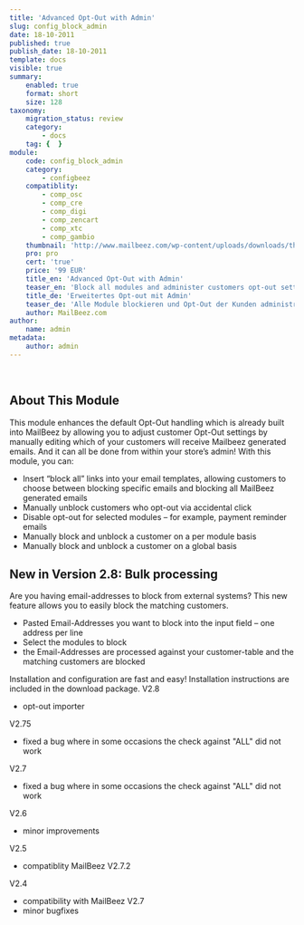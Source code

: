 ```yaml
---
title: 'Advanced Opt-Out with Admin'
slug: config_block_admin
date: 18-10-2011
published: true
publish_date: 18-10-2011
template: docs
visible: true
summary:
    enabled: true
    format: short
    size: 128
taxonomy:
    migration_status: review
    category:
        - docs
    tag: {  }
module:
    code: config_block_admin
    category:
        - configbeez
    compatiblity:
        - comp_osc
        - comp_cre
        - comp_digi
        - comp_zencart
        - comp_xtc
        - comp_gambio
    thumbnail: 'http://www.mailbeez.com/wp-content/uploads/downloads/thumbnails/2011/10/icon_325.png'
    pro: pro
    cert: 'true'
    price: '99 EUR'
    title_en: 'Advanced Opt-Out with Admin'
    teaser_en: 'Block all modules and administer customers opt-out settings'
    title_de: 'Erweitertes Opt-out mit Admin'
    teaser_de: 'Alle Module blockieren und Opt-Out der Kunden administrieren'
    author: MailBeez.com
author:
    name: admin
metadata:
    author: admin
---
```


 

## About This Module

This module enhances the default Opt-Out handling which is already built into MailBeez by allowing you to adjust customer Opt-Out settings by manually editing which of your customers will receive Mailbeez generated emails. And it can all be done from within your store’s admin! With this module, you can:

- Insert “block all” links into your email templates, allowing customers to choose between blocking specific emails and blocking all MailBeez generated emails
- Manually unblock customers who opt-out via accidental click
- Disable opt-out for selected modules – for example, payment reminder emails
- Manually block and unblock a customer on a per module basis
- Manually block and unblock a customer on a global basis



## New in Version 2.8: Bulk processing

Are you having email-addresses to block from external systems? This new feature allows you to easily block the matching customers.

- Pasted Email-Addresses you want to block into the input field – one address per line
- Select the modules to block
- the Email-Addresses are processed against your customer-table and the matching customers are blocked

Installation and configuration are fast and easy! Installation instructions are included in the download package.
V2.8
- opt-out importer

V2.75
- fixed a bug where in some occasions the check against "ALL" did not work

V2.7
- fixed a bug where in some occasions the check against "ALL" did not work

V2.6
- minor improvements

V2.5
- compatiblity MailBeez V2.7.2

V2.4
- compatibility with MailBeez V2.7
- minor bugfixes